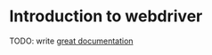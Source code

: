 # Introduction to webdriver

TODO: write [great documentation](http://jacobian.org/writing/what-to-write/)
